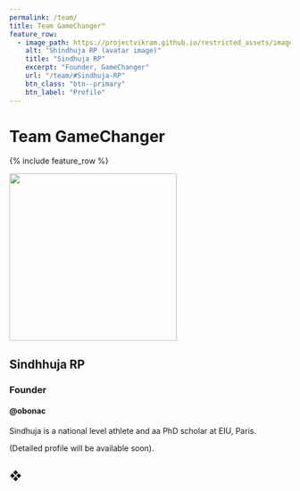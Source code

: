 ```yaml
---
permalink: /team/
title: Team GameChanger™
feature_row:
  - image_path: https://projectvikram.github.io/restricted_assets/images/1000041871.webp
    alt: "Shindhuja RP (avatar image)"
    title: "Sindhuja RP"
    excerpt: "Founder, GameChanger"
    url: "/team/#Sindhuja-RP"
    btn_class: "btn--primary"
    btn_label: "Profile"
---
```


# Team GameChanger

{% include feature_row %}

<img src="https://projectvikram.github.io/restricted_assets/images/1000041871.webp" alttext="Sindhuja RP (avatar image)" width="300" height="300">

## Sindhhuja RP
### Founder
#### @obonac

Sindhuja is a national level athlete and aa PhD scholar at EIU, Paris.

(Detailed profile will be available soon).

## &#10070;

